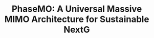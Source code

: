 ---
layout: publication
title: "PhaseMO: A Universal Massive MIMO Architecture for Sustainable NextG"
short_title: "PhaseMO"
tags: Communications
cover: /assets/images/PhaseMO_cover.PNG
authors: "Adel Heidari, Agrim Gupta, Ish Kumar Jain, Dinesh Bharadia"   # needed for publist.html
author_list:
    - name: Adel Heidari
      url: 
      email: adheidari@ucsd.edu
    - name: Agrim Gupta
      url: https://agrim9.github.io/
      email: agg003@ucsd.edu
    - name: Ish Kumar Jain # url field is optional
      url: https://ishjain.github.io/
      email: ikjain@ucsd.edu
    - name: Dinesh Bharadia
      url: https://dineshb-ucsd.github.io/
      email:  dineshb@ucsd.edu
eqcon: true #Put true if you want equal contrribution on pub page
conference: "Infocomm'25"
conference_site: https://infocom2025.ieee-infocom.org/ 
paper: /files/PhaseMO_InfoComm25.pdf
slides:
video: 
# poster: /files/DensQuer_poster.pdf
# miscs:  # whatever you need to add Extra
#     - content_type: Poster
#       content_url:  /files/PhaseMO_poster.pdf
# video_str: 
# miscs: # additional items
#     - content_type: 
#       content_url: 
description:
    - text: "The rapid proliferation of devices and increasing data traffic in cellular networks necessitate advanced solutions to meet these escalating demands. Massive MIMO (Multiple Input Multiple Output) technology offers a promising approach, significantly enhancing throughput, coverage, and spatial multiplexing. Despite its advantages, Massive MIMO systems often lack flexible software controls over hardware, limiting their ability to optimize operational expenditure (OpEx) by reducing power consumption while maintaining performance. Current software-controlled methods, such as antenna muting combined with digital beamforming and hybrid beamforming, have notable limitations. Antenna muting struggles to maintain throughput and coverage, while hybrid beamforming faces hardware constraints that restrict scalability and future-proofing. This work presents PhaseMO, a versatile approach that adapts to varying network loads. PhaseMO effectively reduces power consumption in low-load scenarios without sacrificing coverage and overcomes the hardware limitations of hybrid beamforming, offering a scalable and future-proof solution. We will show that PhaseMO can achieve up to 30% improvement in energy efficiency while avoiding about 10% coverage reduction and a 5dB increase in UE transmit power."

      image: /assets/images/PhaseMO_fig.PNG
      image_width: 800 #px (check this image resolution and how it populate on webpage)

    # - text:
    #   image:
    #   image_width: 800 # px (check this image resolution and how it populate on webpage)
# medias:
#    - type: Creating a “Greener,” More Connected Society
#       url: https://today.ucsd.edu/story/creating-a-greener-more-connected-society
citation:
    - text: "Heidari, A., Gupta, A., Jain, I. K., & Bharadia, D. (2025). PhaseMO: Future-Proof, Energy-efficient, Adaptive Massive MIMO. arXiv preprint arXiv:2501.04197."
      bib: "https://arxiv.org/pdf/2501.04197" 
      bibtex: "
    @article{heidari2025phasemo,
  title={PhaseMO: Future-Proof, Energy-efficient, Adaptive Massive MIMO},
  author={Heidari, Adel and Gupta, Agrim and Jain, Ish Kumar and Bharadia, Dinesh},
  journal={arXiv preprint arXiv:2501.04197},
  year={2025}
}
"
---